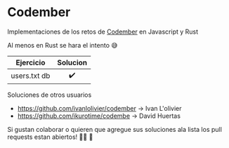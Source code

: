 # Codember 

Implementaciones de los retos de [Codember](https://codember.dev/) en Javascript y Rust

Al menos en Rust se hara el intento :sweat_smile: 


|   Ejercicio  |            Solucion          |
|      :-:     | :-:                          |                              
| users.txt db | :heavy_check_mark:           |



Soluciones de otros usuarios


* https://github.com/ivanlolivier/codember -> Ivan L'olivier 
* https://github.com/ikurotime/codembe -> David Huertas


Si gustan colaborar o quieren que agregue sus soluciones ala lista los pull requests estan abiertos! :man_technologist: :tada: